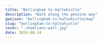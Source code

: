 ```yaml
---
title: "Bellingham to Haltwhistle"
description: "Walk along the pennine way"
geojson: "bellingham-to-haltwhistle/map"
slug: "bellingham-to-haltwhistle"
cover: "./hadrians-wall.jpg"
date: 2024-08-24
---
```

